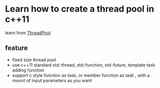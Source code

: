 # Learn how to create a thread pool in c++11
learn from [ThreadPool](https://github.com/progschj/ThreadPool)

## feature
- fixed size thread pool 
- use c++11 standard std::thread, std::function, std::future, template task adding function
- support c style function as task, or member function as task , with a mount of input parameters as you want




